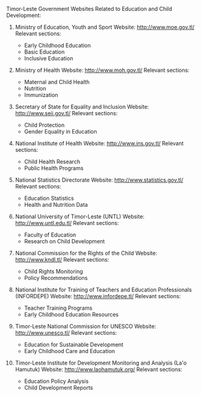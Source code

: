 Timor-Leste Government Websites Related to Education and Child Development:

1. Ministry of Education, Youth and Sport
   Website: http://www.moe.gov.tl/
   Relevant sections:
   - Early Childhood Education
   - Basic Education
   - Inclusive Education

2. Ministry of Health
   Website: http://www.moh.gov.tl/
   Relevant sections:
   - Maternal and Child Health
   - Nutrition
   - Immunization

3. Secretary of State for Equality and Inclusion
   Website: http://www.seii.gov.tl/
   Relevant sections:
   - Child Protection
   - Gender Equality in Education

4. National Institute of Health
   Website: http://www.ins.gov.tl/
   Relevant sections:
   - Child Health Research
   - Public Health Programs

5. National Statistics Directorate
   Website: http://www.statistics.gov.tl/
   Relevant sections:
   - Education Statistics
   - Health and Nutrition Data

6. National University of Timor-Leste (UNTL)
   Website: http://www.untl.edu.tl/
   Relevant sections:
   - Faculty of Education
   - Research on Child Development

7. National Commission for the Rights of the Child
   Website: http://www.kndl.tl/
   Relevant sections:
   - Child Rights Monitoring
   - Policy Recommendations

8. National Institute for Training of Teachers and Education Professionals (INFORDEPE)
   Website: http://www.infordepe.tl/
   Relevant sections:
   - Teacher Training Programs
   - Early Childhood Education Resources

9. Timor-Leste National Commission for UNESCO
   Website: http://www.unesco.tl/
   Relevant sections:
   - Education for Sustainable Development
   - Early Childhood Care and Education

10. Timor-Leste Institute for Development Monitoring and Analysis (La'o Hamutuk)
    Website: http://www.laohamutuk.org/
    Relevant sections:
    - Education Policy Analysis
    - Child Development Reports